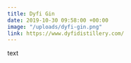 ```yaml
---
title: Dyfi Gin
date: 2019-10-30 09:58:00 +00:00
image: "/uploads/dyfi-gin.png"
link: https://www.dyfidistillery.com/
---
```


text
